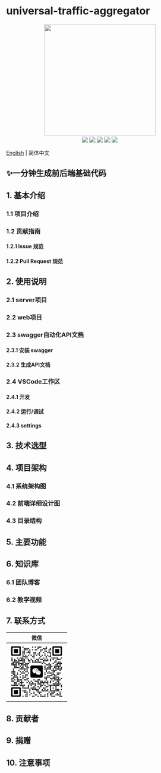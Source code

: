 # universal-traffic-aggregator

<div align=center>
<img src="http://qmplusimg.henrongyi.top/gvalogo.jpg" width="300" height="300" />
</div>

<div align=center>
<img src="https://img.shields.io/badge/golang-1.20-blue"/>
<img src="https://img.shields.io/badge/gin-1.9.1-lightBlue"/>
<img src="https://img.shields.io/badge/vue-3.3.4-brightgreen"/>
<img src="https://img.shields.io/badge/element--plus-2.3.8-green"/>
<img src="https://img.shields.io/badge/gorm-1.25.2-red"/>
</div>

[English](./README-en.md) | 简体中文

## ✨一分钟生成前后端基础代码

## 1. 基本介绍

### 1.1 项目介绍

### 1.2 贡献指南

#### 1.2.1 Issue 规范

#### 1.2.2 Pull Request 规范

## 2. 使用说明

### 2.1 server项目

### 2.2 web项目

### 2.3 swagger自动化API文档

#### 2.3.1 安装 swagger

#### 2.3.2 生成API文档

### 2.4 VSCode工作区

#### 2.4.1 开发

#### 2.4.2 运行/调试

#### 2.4.3 settings

## 3. 技术选型

## 4. 项目架构

### 4.1 系统架构图

### 4.2 前端详细设计图

### 4.3 目录结构

## 5. 主要功能

## 6. 知识库

### 6.1 团队博客

### 6.2 教学视频

## 7. 联系方式

| 微信 |
|  :---:  | 
| <img width="150" src="./assets/宇皓AI.png"> 


## 8. 贡献者

## 9. 捐赠

## 10. 注意事项
